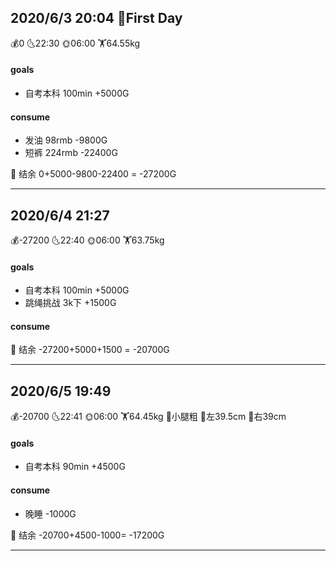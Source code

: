 ## 2020/6/3 20:04  🚩First Day 

💰0        🌜22:30        🌞06:00        🏋64.55kg        



#### goals

- 自考本科 100min  +5000G



#### consume

- 发油 98rmb  -9800G
- 短裤 224rmb -22400G

💸 结余 0+5000-9800-22400 = -27200G

------

## 2020/6/4 21:27 

💰-27200        🌜22:40        🌞06:00        🏋63.75kg       



#### goals

- 自考本科 100min  +5000G
- 跳绳挑战 3k下  +1500G



#### consume



💸 结余 -27200+5000+1500 = -20700G

------





## 2020/6/5 19:49 

💰-20700       🌜22:41       🌞06:00        🏋64.45kg        🦵小腿粗  🍗左39.5cm  🍗右39cm



#### goals

- 自考本科 90min  +4500G



#### consume

- 晚睡 -1000G

💸 结余 -20700+4500-1000= -17200G

------










